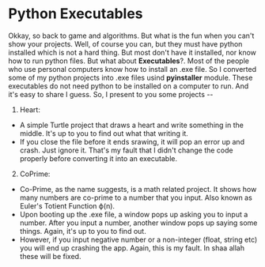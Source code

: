 # Python Executables
Okkay, so back to game and algorithms. But what is the fun when you can't show your projects. Well, of course you can, but they must have python installed which is not a hard thing. But most don't have it installed, nor know how to run python files. But what about **Executables**?. Most of the people who use personal computers know how to install an .exe file.
So I converted some of my python projects into .exe files usind **pyinstaller** module. These executables do not need python to be installed on a computer to run. And it's easy to share I guess.
So, I present to you some projects --
1. Heart:
 * A simple Turtle project that draws a heart and write something in the middle. It's up to you to find out what that writing it.
 * If you close the file before it ends srawing, it will pop an error up and crash. Just ignore it. That's my fault that I didn't change the code properly before converting it into an executable.
2. CoPrime:
 * Co-Prime, as the name suggests, is a math related project. It shows how many numbers are co-prime to a number that you input. Also known as Euler's Totient Function ϕ(n).
 * Upon booting up the .exe file, a window pops up asking you to input a number. After you input a number, another window pops up saying some things. Again, it's up to you to find out.
 * However, if you input negative number or a non-integer (float, string etc) you will end up crashing the app. Again, this is my fault. In shaa allah these will be fixed.

